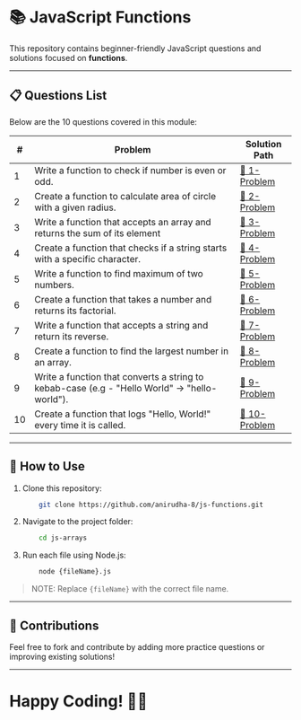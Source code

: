 # 📚 JavaScript Functions

This repository contains beginner-friendly JavaScript questions and solutions focused on **functions**.

---

## 📋 Questions List

Below are the 10 questions covered in this module:

| #  | Problem | Solution Path |
|----|---------|--------------|
| 1  | Write a function to check if number is even or odd. | [🔗 1-Problem](./01-Problem.js) |
| 2  | Create a function to calculate area of circle with a given radius. | [🔗 2-Problem](./02-Problem.js) |
| 3  | Write a function that accepts an array and returns the sum of its element | [🔗 3-Problem](./03-Problem.js) |
| 4  | Create a function that checks if a string starts with a specific character. | [🔗 4-Problem](./04-Problem.js) |
| 5  | Write a function to find maximum of two numbers. | [🔗 5-Problem](./05-Problem.js) |
| 6  | Create a function that takes a number and returns its factorial. | [🔗 6-Problem](./06-Problem.js) |
| 7  | Write a function that accepts a string and return its reverse. | [🔗 7-Problem](./07-Problem.js) |
| 8  | Create a function to find the largest number in an array. | [🔗 8-Problem](./08-Problem.js) |
| 9  | Write a function that converts a string to kebab-case (e.g - "Hello World" -> "hello-world"). | [🔗 9-Problem](./09-Problem.js) |
| 10 | Create a function that logs "Hello, World!" every time it is called. | [🔗 10-Problem](./10-Problem.js) |

---

## 🚀 How to Use

1. Clone this repository:  

    ```sh
        git clone https://github.com/anirudha-8/js-functions.git
    ```

2. Navigate to the project folder:

    ```bash
        cd js-arrays
    ```

3. Run each file using Node.js:

    ```bash
        node {fileName}.js
    ```

> NOTE: Replace `{fileName}` with the correct file name.

---

## 📢 Contributions

Feel free to fork and contribute by adding more practice questions or improving existing solutions!

---

# Happy Coding! 🚀🔥
